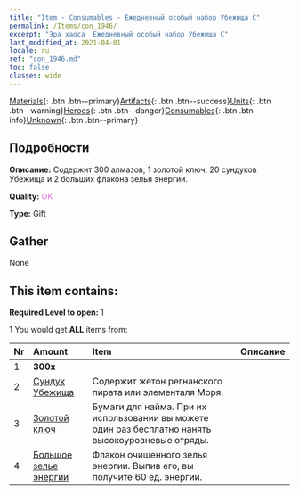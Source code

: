 ```yaml
---
title: "Item - Consumables - Ежедневный особый набор Убежища C"
permalink: /Items/con_1946/
excerpt: "Эра хаоса  Ежедневный особый набор Убежища C"
last_modified_at: 2021-04-01
locale: ru
ref: "con_1946.md"
toc: false
classes: wide
---
```

 [Materials](/ru/Items/){: .btn .btn--primary}[Artifacts](/ru/Items/Artifacts/){: .btn .btn--success}[Units](/ru/Items/Units/){: .btn .btn--warning}[Heroes](/ru/Items/Heroes/){: .btn .btn--danger}[Consumables](/ru/Items/Consumables/){: .btn .btn--info}[Unknown](/ru/Items/Unknown/){: .btn .btn--primary}

## Подробности
 **Описание:** Содержит 300 алмазов, 1 золотой ключ, 20 сундуков Убежища и 2 больших флакона зелья энергии.

 **Quality:** <span style="color: #DA70D6">OK</span>

 **Type:** Gift

## Gather

  None

## This item contains:

 **Required Level to open:** 1

 1 You would get **ALL** items  from:

  | Nr | Amount |     Item    | Описание |
  |:---|:-------|:------------|:-----------:|
  | 1 |  **300x** | <i class="fas fa-gem"/> |  | 
  | 2 | [Сундук Убежища](/ru/Items/con_1278/) | Содержит жетон регнанского пирата или элементаля Моря. | 
  | 3 | [Золотой ключ](/ru/Items/con_783/) | Бумаги для найма. При их использовании вы можете один раз бесплатно нанять высокоуровневые отряды. | 
  | 4 | [Большое зелье энергии](/ru/Items/con_706/) | Флакон очищенного зелья энергии. Выпив его, вы получите 60 ед. энергии. | 
